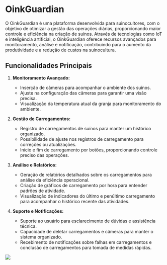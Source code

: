 # OinkGuardian

O OinkGuardian é uma plataforma desenvolvida para suinocultores, com o objetivo de otimizar a gestão das operações diárias, proporcionando maior controle e eficiência na criação de suínos. Através de tecnologias como IoT e inteligência artificial, o OinkGuardian oferece recursos avançados para monitoramento, análise e notificação, contribuindo para o aumento da produtividade e a redução de custos na suinocultura.

## Funcionalidades Principais

1. **Monitoramento Avançado:**
   - Inserção de câmeras para acompanhar o ambiente dos suínos.
   - Ajuste na configuração das câmeras para garantir uma visão precisa.
   - Visualização da temperatura atual da granja para monitoramento do ambiente.

2. **Gestão de Carregamentos:**
   - Registro de carregamentos de suínos para manter um histórico organizado.
   - Possibilidade de ajuste nos registros de carregamento para correções ou atualizações.
   - Início e fim de carregamento por botões, proporcionando controle preciso das operações.

3. **Análise e Relatórios:**
   - Geração de relatórios detalhados sobre os carregamentos para análise da eficiência operacional.
   - Criação de gráficos de carregamento por hora para entender padrões de atividade.
   - Visualização de indicadores do último e penúltimo carregamento para acompanhar o histórico recente das atividades.

4. **Suporte e Notificações:**
   - Suporte ao usuário para esclarecimento de dúvidas e assistência técnica.
   - Capacidade de deletar carregamentos e câmeras para manter o sistema organizado.
   - Recebimento de notificações sobre falhas em carregamentos e conclusão de carregamentos para tomada de medidas rápidas.



![]("wireframes/OinkGuardian.pdf")

